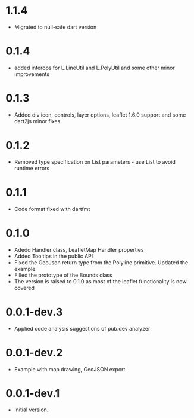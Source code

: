 # 1.1.4
* Migrated to null-safe dart version 

# 0.1.4
* added interops for L.LineUtil and L.PolyUtil and some other minor improvements

# 0.1.3
* Added div icon, controls, layer options, leaflet 1.6.0 support and some dart2js minor fixes

# 0.1.2
* Removed type specification on List parameters - use List<dynamic>  to avoid runtime errors 

# 0.1.1 
* Code format fixed with dartfmt

# 0.1.0
* Adedd Handler class, LeafletMap Handler properties 
* Added Tooltips in the public API
* Fixed the GeoJson return type from the Polyline primitive. Updated the example
* Filled the prototype of the Bounds class
* The version is raised to 0.1.0 as most of the leaflet functionality is now covered

# 0.0.1-dev.3
* Applied code analysis suggestions of pub.dev analyzer

# 0.0.1-dev.2
* Example with map drawing, GeoJSON export

# 0.0.1-dev.1
* Initial version. 
  




